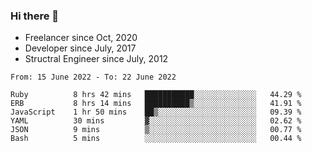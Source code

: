 ### Hi there 👋

- Freelancer since Oct, 2020
- Developer since July, 2017
- Structral Engineer since July, 2012

<!--START_SECTION:waka-->

```text
From: 15 June 2022 - To: 22 June 2022

Ruby          8 hrs 42 mins   ███████████░░░░░░░░░░░░░░   44.29 %
ERB           8 hrs 14 mins   ██████████▒░░░░░░░░░░░░░░   41.91 %
JavaScript    1 hr 50 mins    ██▒░░░░░░░░░░░░░░░░░░░░░░   09.39 %
YAML          30 mins         ▓░░░░░░░░░░░░░░░░░░░░░░░░   02.62 %
JSON          9 mins          ▒░░░░░░░░░░░░░░░░░░░░░░░░   00.77 %
Bash          5 mins          ░░░░░░░░░░░░░░░░░░░░░░░░░   00.44 %
```

<!--END_SECTION:waka-->
